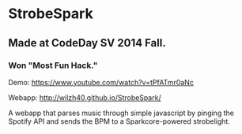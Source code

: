 StrobeSpark
===========
## Made at CodeDay SV 2014 Fall.

### Won "Most Fun Hack."

Demo: https://www.youtube.com/watch?v=tPfATmr0aNc

Webapp: http://wilzh40.github.io/StrobeSpark/

A webapp that parses music through simple javascript by pinging the Spotify API and sends the BPM to a Sparkcore-powered strobelight. 

